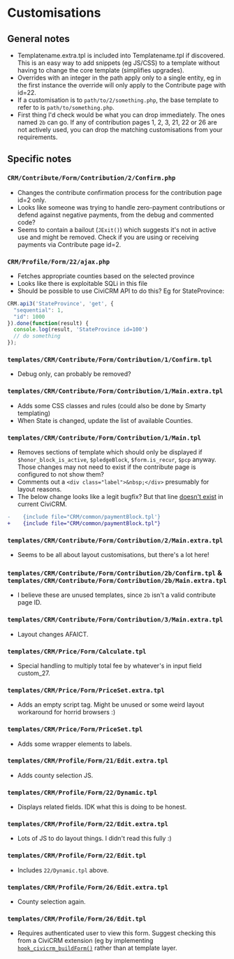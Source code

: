 # Customisations

## General notes

- Templatename.extra.tpl is included into Templatename.tpl if discovered. This is an easy way to add snippets (eg JS/CSS) to a template without having to change the core template (simplifies upgrades).
- Overrides with an integer in the path apply only to a single entity, eg in the first instance the override will only apply to the Contribute page with id=22.
- If a customisation is to `path/to/2/something.php`, the base template to refer to is `path/to/something.php`.
- First thing I'd check would be what you can drop immediately. The ones named `2b` can go. If any of contribution pages 1, 2, 3, 21, 22 or 26 are not actively used, you can drop the matching customisations from your requirements.

## Specific notes

### `CRM/Contribute/Form/Contribution/2/Confirm.php`

- Changes the contribute confirmation process for the contribution page id=2 only.
- Looks like someone was trying to handle zero-payment contributions or defend against negative payments, from the debug and commented code?
- Seems to contain a bailout (`JExit()`) which suggests it's not in active use and might be removed. Check if you are using or receiving payments via Contribute page id=2.

### `CRM/Profile/Form/22/ajax.php`

- Fetches appropriate counties based on the selected province
- Looks like there is exploitable SQLi in this file
- Should be possible to use CiviCRM API to do this? Eg for StateProvince:

```js
CRM.api3('StateProvince', 'get', {
  "sequential": 1,
  "id": 1000
}).done(function(result) {
  console.log(result, 'StateProvince id=100')
  // do something
});
```

### `templates/CRM/Contribute/Form/Contribution/1/Confirm.tpl`

- Debug only, can probably be removed?

### `templates/CRM/Contribute/Form/Contribution/1/Main.extra.tpl`

- Adds some CSS classes and rules (could also be done by Smarty templating)
- When State is changed, update the list of available Counties.

### `templates/CRM/Contribute/Form/Contribution/1/Main.tpl`

- Removes sections of template which should only be displayed if `$honor_block_is_active`, `$pledgeBlock`, `$form.is_recur`, `$pcp` anyway. Those changes may not need to exist if the contribute page is configured to not show them?
- Comments out a `<div class="label">&nbsp;</div>` presumably for layout reasons.
- The below change looks like a legit bugfix? But that line [doesn't exist](https://github.com/civicrm/civicrm-core/blob/master/templates/CRM/Contribute/Form/Contribution/Main.tpl) in current CiviCRM.

```diff
-    {include file="CRM/common/paymentBlock.tpl'}
+    {include file="CRM/common/paymentBlock.tpl"}
```

### `templates/CRM/Contribute/Form/Contribution/2/Main.extra.tpl`

- Seems to be all about layout customisations, but there's a lot here!

### `templates/CRM/Contribute/Form/Contribution/2b/Confirm.tpl` & `templates/CRM/Contribute/Form/Contribution/2b/Main.extra.tpl`

- I believe these are unused templates, since `2b` isn't a valid contribute page ID.

### `templates/CRM/Contribute/Form/Contribution/3/Main.extra.tpl`

- Layout changes AFAICT.

### `templates/CRM/Price/Form/Calculate.tpl`

- Special handling to multiply total fee by whatever's in input field custom_27.

### `templates/CRM/Price/Form/PriceSet.extra.tpl`

- Adds an empty script tag. Might be unused or some weird layout workaround for horrid browsers :)

### `templates/CRM/Price/Form/PriceSet.tpl`

- Adds some wrapper elements to labels.

### `templates/CRM/Profile/Form/21/Edit.extra.tpl`

- Adds county selection JS.

### `templates/CRM/Profile/Form/22/Dynamic.tpl`

- Displays related fields. IDK what this is doing to be honest.

### `templates/CRM/Profile/Form/22/Edit.extra.tpl`

- Lots of JS to do layout things. I didn't read this fully :)

### `templates/CRM/Profile/Form/22/Edit.tpl`

- Includes `22/Dynamic.tpl` above.

### `templates/CRM/Profile/Form/26/Edit.extra.tpl`

- County selection again.

### `templates/CRM/Profile/Form/26/Edit.tpl`

- Requires authenticated user to view this form. Suggest checking this from a CiviCRM extension (eg by implementing [`hook_civicrm_buildForm()`](https://docs.civicrm.org/dev/en/latest/hooks/hook_civicrm_buildForm/) rather than at template layer.
